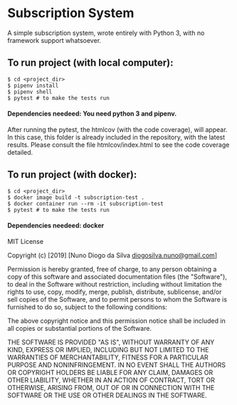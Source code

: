 # Subscription System

A simple subscription system, wrote entirely with Python 3, with no framework support whatsoever.

## To run project (with local computer):
    $ cd <project_dir>
    $ pipenv install
    $ pipenv shell
    $ pytest # to make the tests run

#### Dependencies needeed: You need python 3 and pipenv.

After running the pytest, the htmlcov (with the code coverage), will appear.
In this case, this folder is already included in the repository, with the latest results.
Please consult the file htmlcov/index.html to see the code coverage detailed.

## To run project (with docker):
    $ cd <project_dir>
    $ docker image build -t subscription-test .
    $ docker container run --rm -it subscription-test
    $ pytest # to make the tests run

#### Dependencies needeed: docker

MIT License

Copyright (c) [2019] [Nuno Diogo da Silva diogosilva.nuno@gmail.com]

Permission is hereby granted, free of charge, to any person obtaining a copy
of this software and associated documentation files (the "Software"), to deal
in the Software without restriction, including without limitation the rights
to use, copy, modify, merge, publish, distribute, sublicense, and/or sell
copies of the Software, and to permit persons to whom the Software is
furnished to do so, subject to the following conditions:

The above copyright notice and this permission notice shall be included in all
copies or substantial portions of the Software.

THE SOFTWARE IS PROVIDED "AS IS", WITHOUT WARRANTY OF ANY KIND, EXPRESS OR
IMPLIED, INCLUDING BUT NOT LIMITED TO THE WARRANTIES OF MERCHANTABILITY,
FITNESS FOR A PARTICULAR PURPOSE AND NONINFRINGEMENT. IN NO EVENT SHALL THE
AUTHORS OR COPYRIGHT HOLDERS BE LIABLE FOR ANY CLAIM, DAMAGES OR OTHER
LIABILITY, WHETHER IN AN ACTION OF CONTRACT, TORT OR OTHERWISE, ARISING FROM,
OUT OF OR IN CONNECTION WITH THE SOFTWARE OR THE USE OR OTHER DEALINGS IN THE
SOFTWARE.
